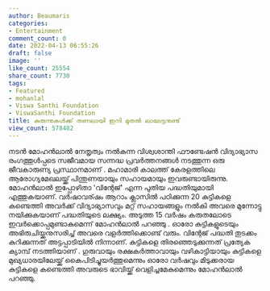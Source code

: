 ```yaml
---
author: Beaumaris
categories:
- Entertainment
comment_count: 0
date: 2022-04-13 06:55:26
draft: false
image: ''
like_count: 25554
share_count: 7730
tags:
- Featured
- mohanlal
- Viswa Santhi Foundation
- ViswaSanthi Foundation
title: കുരുന്നുകൾക്ക് തണലായി ഇനി മുതൽ ലാലേട്ടനുണ്ട്
view_count: 578482
---
```


നടൻ മോഹൻലാൽ നേതൃത്വം നൽകുന്ന വിശ്വശാന്തി ഫൗണ്ടേഷന്‍ വിദ്യാഭ്യാസ രംഗത്തുൾപ്പടെ സജീവമായ സന്നദ്ധ പ്രവർത്തനങ്ങൾ നടത്തുന്ന ഒരു ജീവകാരുണ്യ പ്രസ്ഥാനമാണ് . മഹാമാരി കാലത്ത് കേരളത്തിലെ ആരോഗ്യമേഖലയ്ക്ക് പിന്തുണയായും സഹായമായും ഇവരുണ്ടായിരുന്നു. മോഹൻലാൽ ഇപ്പോഴിതാ 'വിന്റേജ്' എന്ന പുതിയ പദ്ധതിയുമായി എത്തുകയാണ്. വർഷാവര്ഷം ആറാം ക്ലാസിൽ പഠിക്കുന്ന 20 കുട്ടികളെ കണ്ടെത്തി അവർക്ക് വിദ്യാഭ്യാസവും മറ്റ് സഹായങ്ങളും നൽകി അവരെ മുന്നോട്ടു നയിക്കുകയാണ് പദ്ധതിയുടെ ലക്ഷ്യം. അടുത്ത 15 വർഷം കരുതലോടെ ഇവർക്കൊപ്പമുണ്ടാകുമെന്ന് മോഹൻലാൽ പറഞ്ഞു . ഓരോ കുട്ടികളുടെയും അഭിരുചിയ്ക്കനുസരിച്ച് അവരെ വളർത്തിക്കൊണ്ട് വരും. വിന്റേജ് പ‌ദ്ധതി തുടക്കം കുറിക്കുന്നത് അട്ടപ്പാടിയിൽ നിന്നാണ്. കുട്ടികളെ തിരഞ്ഞെടുക്കുന്നത് പ്രത്യേക ക്യാമ്പ് നടത്തിയാണ് . ഗുരുവായും രക്ഷകർത്താവായും വഴികാട്ടിയായും കുട്ടികളെ മുഖ്യധാരയിലേയ്ക്ക് കെെപിടിച്ചുയർത്തുമെന്നും ഓരോ വർഷവും മിടുക്കരായ കുട്ടികളെ കണ്ടെത്തി അവരുടെ ഭാവിയ്ക്ക് വെളിച്ചമേകുമെന്നും മോഹൻലാൽ പറഞ്ഞു.